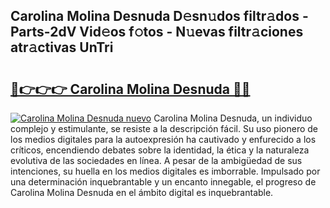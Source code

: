 ## Carolina Molina Desnuda D𝚎sn𝚞dos filtr𝚊dos - Parts-2dV Vid𝚎os f𝚘tos - N𝚞evas filtr𝚊ciones atr𝚊ctivas UnTri

# <h2><a href="http://mbcpkp.tromn.icu/?c=Carolina+Molina+Desnuda">🔗👉👉👉 Carolina Molina Desnuda 🔗🔗</a></h2>

[![Carolina Molina Desnuda nuevo](https://i.imgur.com/pEAQMta.gif)](http://mbcpkp.tromn.icu/?c=Carolina+Molina+Desnuda)
Carolina Molina Desnuda, un individuo complejo y estimulante, se resiste a la descripción fácil. Su uso pionero de los medios digitales para la autoexpresión ha cautivado y enfurecido a los críticos, encendiendo debates sobre la identidad, la ética y la naturaleza evolutiva de las sociedades en línea. A pesar de la ambigüedad de sus intenciones, su huella en los medios digitales es imborrable. Impulsado por una determinación inquebrantable y un encanto innegable, el progreso de Carolina Molina Desnuda en el ámbito digital es inquebrantable.
